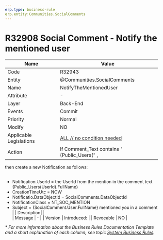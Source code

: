 ```yaml
---
erp.type: business-rule
erp.entity:Communities.SocialComments
---
```


# R32908 Social Comment - Notify the mentioned user

| Name | Value |
| ---- | ----- |
| Code | R32943 |
| Entity | @Communities.SocialComments |
| Name | NotifyTheMentionedUser |
| Attribute | - |
| Layer | Back-End |
| Events | Commit |
| Priority | Normal |
| Modify | NO |
| Applicable Legislations | [ALL // no condition needed](xref:applicable-legislations) |
| Action | If Comment_Text contains "{Public_Users(" , <br>
then create a new Notification as follows: <br><br>
- Notification.UserId = the UserId from the mention in the comment text {Public_Users(UserId).FullName} <br>
- CreationTimeUtc =  NOW <br>
- Notificatio.DataObjectId = SocialComments.DataObjectId <br>
- NotificationClass = NT_SOC_MENTION <br>
- Subject = {SocialComment.User.FullName} mentioned you in a comment |
| Description|  |  
| Message | - |
| Version | Introduced: |
| Revocable | NO |

*\* For more information about the Business Rules Documentation Template and a short explanation of each column, see
topic [System Business Rules](../templates/template-description-system-business-rules.md).*
